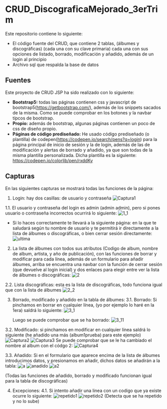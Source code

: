 # CRUD_DiscograficaMejorado_3erTrim

  Este repositorio contiene lo siguiente:
  - El código fuente del CRUD, que contiene 2 tablas, (álbumes y discográficas) (cada una con su clave primaria) cada una con sus opciones de listado, borrado, modificación y añadido, además de un login al principio
  - Archivo sql que respalda la base de datos

<h2>Fuentes</h2>
  Este proyecto de CRUD JSP ha sido realizado con lo siguiente:
  
  - <b>Bootstrap5:</b> todas las páginas contienen css y javascript de bootstrap5(https://getbootstrap.com/), además de los snippets sacados de la misma. Como se puede comprobar en los botones y la navbar típcos de bootstrap.
  - <b>Propio:</b> además de bootstrap, algunas páginas contienen un poco de css de diseño propio.
  - <b>Páginas de código prediseñado:</b> He usado código prediseñado (o plantilla) de codepen(https://codepen.io/search/pens?q=login) para la página principal de inicio de sesión y la de login, además de las de modificación y alertas de borrado y añadido, ya que son todas de la misma plantilla personalizada. Dicha plantilla es la siguiente: https://codepen.io/colorlib/pen/rxddKy

<h2>Capturas</h2>
En las siguientes capturas se mostrará todas las funciones de la página:

1. Login: hay dos casillas: de usuario y contraseña
![Captura1](https://user-images.githubusercontent.com/72436388/155395619-efe1da93-6511-4a5f-b4a4-0dc940685c15.PNG)

1.1. El usuario y contraseña del login es admin (admin admin), pero si pones usuario o contraseña incorrectos ocurrirá lo siguiente: 
![1_1](https://user-images.githubusercontent.com/72436388/155396173-9d41b451-e16c-415d-8f65-b0c1332d0720.PNG)

  - Si lo haces correctamente te llevará a la siguiente página: en la que te saludará según tu nombre de usuario y te permitirá ir directamente a la lista de álbumes o discográficas, o bien cerrar sesión directamente:
  ![ultima](https://user-images.githubusercontent.com/72436388/158382096-fc4a02d7-1ad9-4f0e-aa1c-e42019005654.PNG)

2. La lista de álbumes con todos sus atributos (Codigo de album, nombre de album, artista, y año de publicación), con las funciones de borrar y modificar para cada línea, además de un formulario para añadir álbumes, arriba se encuentra una navbar con la función de cerrar sesión (que devuelve al login inicial) y dos enlaces para elegir entre ver la lista de álbumes o discográficas:
![2](https://user-images.githubusercontent.com/72436388/155396789-21042518-e531-4a0f-955e-09e43405eaa9.PNG)

2.2. Lista discográficas: esta es la lista de discográficas, todo funciona igual que con la lista de álbumes
![2_2](https://user-images.githubusercontent.com/72436388/155397315-d6d96844-c17d-4d2d-a3fe-b0ba4172ec1b.PNG)

3. Borrado, modificado y añadido en la tabla de álbumes:
  3.1. Borrado: Si pinchamos en borrar en cualquier línea, (yo por ejemplo lo haré en la 1era) saldrá lo siguiente:
    ![3_1](https://user-images.githubusercontent.com/72436388/155397867-6a704b69-e840-4b0c-bb15-c61d384ce561.PNG)
    
    Luego se puede comprobar que se ha borrado:
    ![3_11](https://user-images.githubusercontent.com/72436388/155398046-fb9c1de6-9118-43fc-b067-00bbe719857b.PNG)

  3.2. Modificado: si pinchamos en modificar en cualquier línea saldrá lo siguiente (he añadido una más (album1prueba) para este ejemplo)
   ![Captura2](https://user-images.githubusercontent.com/72436388/155398552-d58f6f2c-4b9b-42b6-b7ac-36a8d3ad083f.PNG)
 ![Captura3](https://user-images.githubusercontent.com/72436388/155398575-1d6cde9c-c9dd-4640-a157-08238c8c2d7b.PNG)
  Se puede comprobar que se le ha cambiado el nombre al album con el códgo 2:
  ![Captura4](https://user-images.githubusercontent.com/72436388/155398827-b1860caa-3d6c-42e0-9feb-f2bc2ee01e43.PNG)

  3.3. Añadido: Si en el formulario que aparece encima de la lista de álbumes introducimos datos, y presionamos en añadir, dichos datos se añadirán a la tabla:
  ![a](https://user-images.githubusercontent.com/72436388/155399144-421100e0-8a61-48dc-b201-deb2858dd058.PNG)
![anadido](https://user-images.githubusercontent.com/72436388/155399223-19ea5763-8455-453c-8165-54bf03eaf3c3.PNG)
![a2](https://user-images.githubusercontent.com/72436388/155399280-bf6ad014-67f1-4643-99e8-24cae8119103.PNG)

  (Todas las funciones de añadido, borrado y modificado funcionan igual para la tabla de discográficas)

4. Excepciones:
  4.1. Si intento añadir una linea con un codigo que ya existe ocurre lo siguiente:
  ![repetido1](https://user-images.githubusercontent.com/72436388/155399774-b6f5aea5-0c2f-4e3f-8f6a-d9ce7f0a4eb0.PNG)
  ![repetido2](https://user-images.githubusercontent.com/72436388/155399784-aae02485-e6f1-4a5c-b69d-0d6263c4bfe6.PNG)
  (Detecta que se ha repetido y no lo sube)
